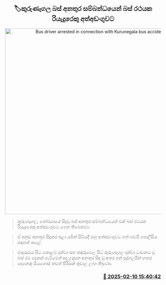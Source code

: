 <p align='center'><b><h2 align='center' title='Bus driver arrested in connection with Kurunegala bus accident'>🏷කුරුණෑගල බස් අනතුර සම්බන්ධයෙන් බස් රථයක රියැදුරෙකු අත්අඩංගුවට</h2></b></p>
<p align='center'><img src='https://helakuru.sgp1.cdn.digitaloceanspaces.com/esana/images/lib/arrested-2-archived.jpg' width='600' alt='Bus driver arrested in connection with Kurunegala bus accident'></p>

> කුරුණෑගල, තෝරයායේ සිදුවූ බස් අනතුර සම්බන්ධයෙන් එක් බස් රථයක රියැදුරෙකු අත්අඩංගුවට ගෙන තිබෙනවා.

> ඒ අනුව අනතුර සිදුකර පළා යමින් සිටියදී ඔහු අත්අඩංගුවට ගත් බවයි පොලීසිය සඳහන් කළේ.

> මාදුරුඔය සිට කොළඹ දක්වා සහ කඳුරුවෙල සිට කුරුණෑගල දක්වා ධාවනය වූ බස් රථ දෙකක් ගැටීමෙන් අද උදෑසන අනතුර සිදු වූ අතර ඉන් පුද්ගලයින් හතර දෙනෙකු මියගොස් තවත් පිරිසක් තුවාල ලබා තිබුණා.



<h3 align='right'><a href='https://www.helakuru.lk/esana/p/107343/'>📅 2025-02-10 15:40:42</a></h3>
